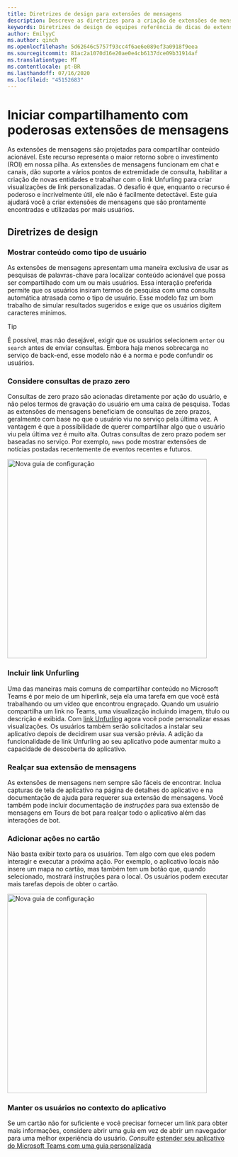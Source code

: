 ```yaml
---
title: Diretrizes de design para extensões de mensagens
description: Descreve as diretrizes para a criação de extensões de mensagens
keywords: Diretrizes de design de equipes referência de dicas de extensões de mensagens recomendadas
author: EmilyyC
ms.author: qinch
ms.openlocfilehash: 5d62646c5757f93cc4f6ae6e089ef3a0918f9eea
ms.sourcegitcommit: 81ac2a1070d16e20ae0e4cb6137dce09b31914af
ms.translationtype: MT
ms.contentlocale: pt-BR
ms.lasthandoff: 07/16/2020
ms.locfileid: "45152683"
---
```

# <a name="start-sharing-with-powerful-messaging-extensions"></a>Iniciar compartilhamento com poderosas extensões de mensagens

As extensões de mensagens são projetadas para compartilhar conteúdo acionável. Este recurso representa o maior retorno sobre o investimento (ROI) em nossa pilha. As extensões de mensagens funcionam em chat e canais, dão suporte a vários pontos de extremidade de consulta, habilitar a criação de novas entidades e trabalhar com o link Unfurling para criar visualizações de link personalizadas. O desafio é que, enquanto o recurso é poderoso e incrivelmente útil, ele não é facilmente detectável. Este guia ajudará você a criar extensões de mensagens que são prontamente encontradas e utilizadas por mais usuários.

## <a name="design-guidelines"></a>Diretrizes de design

### <a name="show-content-as-a-user-type"></a>Mostrar conteúdo como tipo de usuário

As extensões de mensagens apresentam uma maneira exclusiva de usar as pesquisas de palavras-chave para localizar conteúdo acionável que possa ser compartilhado com um ou mais usuários. Essa interação preferida permite que os usuários insiram termos de pesquisa com uma consulta automática atrasada como o tipo de usuário. Esse modelo faz um bom trabalho de simular resultados sugeridos e exige que os usuários digitem caracteres mínimos.

> [!TIP]
>É possível, mas não desejável, exigir que os usuários selecionem `enter` ou `search` antes de enviar consultas. Embora haja menos sobrecarga no serviço de back-end, esse modelo não é a norma e pode confundir os usuários.

### <a name="consider-zero-term-queries"></a>Considere consultas de prazo zero

Consultas de zero prazo são acionadas diretamente por ação do usuário, e não pelos termos de gravação do usuário em uma caixa de pesquisa. Todas as extensões de mensagens beneficiam de consultas de zero prazos, geralmente com base no que o usuário viu no serviço pela última vez. A vantagem é que a possibilidade de querer compartilhar algo que o usuário viu pela última vez é muito alta. Outras consultas de zero prazo podem ser baseadas no serviço. Por exemplo, `news` pode mostrar extensões de notícias postadas recentemente de eventos recentes e futuros.

<img width="450px" title="Nova guia de configuração" src="../../assets/images/messaging-extension/zero-term-query.png" />

### <a name="include-link-unfurling"></a>Incluir link Unfurling

Uma das maneiras mais comuns de compartilhar conteúdo no Microsoft Teams é por meio de um hiperlink, seja ela uma tarefa em que você está trabalhando ou um vídeo que encontrou engraçado. Quando um usuário compartilha um link no Teams, uma visualização incluindo imagem, título ou descrição é exibida. Com [link Unfurling](../how-to/link-unfurling.md) agora você pode personalizar essas visualizações. Os usuários também serão solicitados a instalar seu aplicativo depois de decidirem usar sua versão prévia. A adição da funcionalidade de link Unfurling ao seu aplicativo pode aumentar muito a capacidade de descoberta do aplicativo.

### <a name="highlight-your-messaging-extension"></a>Realçar sua extensão de mensagens

As extensões de mensagens nem sempre são fáceis de encontrar. Inclua capturas de tela de aplicativo na página de detalhes do aplicativo e na documentação de ajuda para requerer sua extensão de mensagens. Você também pode incluir documentação de *instruções* para sua extensão de mensagens em Tours de bot para realçar todo o aplicativo além das interações de bot.

### <a name="add-actions-on-card"></a>Adicionar ações no cartão

Não basta exibir texto para os usuários. Tem algo com que eles podem interagir e executar a próxima ação. Por exemplo, o aplicativo locais não insere um mapa no cartão, mas também tem um botão que, quando selecionado, mostrará instruções para o local. Os usuários podem executar mais tarefas depois de obter o cartão.

<img width="450px" title="Nova guia de configuração" src="../../assets/images/messaging-extension/action-on-card.png" />

### <a name="keep-users-in-the-app-context"></a>Manter os usuários no contexto do aplicativo

Se um cartão não for suficiente e você precisar fornecer um link para obter mais informações, considere abrir uma guia em vez de abrir um navegador para uma melhor experiência do usuário. *Consulte* [estender seu aplicativo do Microsoft Teams com uma guia personalizada](../../tabs/how-to/add-tab.md)
